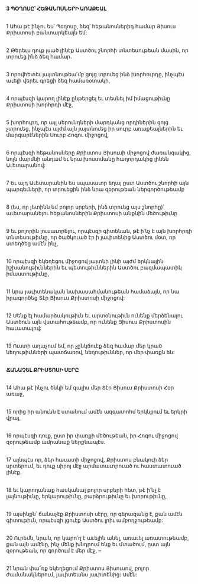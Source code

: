 **3 ՊՕՂՈՍԸ՝ ՀԵԹԱՆՈՍՆԵՐԻ ԱՌԱՔԵԱԼ**

\
1 Ահա թէ ինչու ես՝ Պօղոսը, ձեզ՝ հեթանոսներիդ համար Յիսուս Քրիստոսի բանտարկեալն եմ:

\
2 Թերեւս դուք լսած լինէք Աստծու շնորհի տնտեսութեան մասին, որ տրուեց ինձ ձեզ համար.

\
3 որովհետեւ յայտնութեա՛մբ ցոյց տրուեց ինձ խորհուրդը, ինչպէս աւելի վերեւ գրեցի ձեզ համառօտակի,

\
4 որպէսզի կարող լինէք ընթերցել եւ տեսնել իմ իմացութիւնը Քրիստոսի խորհրդի մէջ,

\
5 խորհուրդ, որ այլ սերունդների մարդկանց որդիներին ցոյց չտրուեց, ինչպէս այժմ այն յայտնուեց իր սուրբ առաքեալներին եւ մարգարէներին Սուրբ Հոգու միջոցով,

\
6 որպէսզի հեթանոսները Քրիստոս Յիսուսի միջոցով ժառանգակից, նոյն մարմնի անդամ եւ նրա խոստմանը հաղորդակից լինեն Աւետարանով:

\
7 Եւ այդ Աւետարանին ես սպասաւոր եղայ ըստ Աստծու շնորհի այն պարգեւների, որ տրուեցին ինձ նրա զօրութեան ներգործութեամբ

\
8 (ես, որ յետինն եմ բոլոր սրբերի, ինձ տրուեց այս շնորհը)՝ աւետարանելու հեթանոսներին Քրիստոսի անքնին մեծութիւնը

\
9 եւ բոլորին լուսաւորելու, որպէսզի գիտենան, թէ ի՛նչ է այն խորհրդի տնտեսութիւնը, որ ծածկուած էր ի յաւիտենից Աստծու մօտ, որ ստեղծեց ամէն ինչ,

\
10 որպէսզի եկեղեցու միջոցով յայտնի լինի այժմ երկնային իշխանութիւններին եւ պետութիւններին Աստծու բազմապատիկ իմաստութիւնը,

\
11 նրա յաւիտենական նախասահմանութեան համաձայն, որ նա իրագործեց Տէր Յիսուս Քրիստոսի միջոցով:

\
12 Մենք էլ համարձակութիւն եւ արտօնութիւն ունենք մերձենալու Աստծուն այն վստահութեամբ, որ ունենք Յիսուս Քրիստոսին հաւատալով:

\
13 Ուստի աղաչում եմ, որ չընկճուէք ձեզ համար մեր կրած նեղութիւնների պատճառով, նեղութիւններ, որ մեր փառքն են:

\
**ՃԱՆԱՉԵԼ ՔՐԻՍՏՈՍԻ ՍԷՐԸ**

\
14 Ահա թէ ինչու ծնկի եմ գալիս մեր Տէր Յիսուս Քրիստոսի Հօր առաջ,

\
15 որից իր անունն է ստանում ամէն ազգատոհմ երկնքում եւ երկրի վրայ,

\
16 որպէսզի դուք, ըստ իր փառքի մեծութեան, իր Հոգու միջոցով զօրութեամբ ամրանաք ներքնապէս.

\
17 այնպէս որ, ձեր հաւատի միջոցով, Քրիստոս բնակուի ձեր սրտերում, եւ դուք սիրոյ մէջ արմատաւորուած ու հաստատուած լինէք.

\
18 եւ կարողանաք հասկանալ բոլոր սրբերի հետ, թէ ի՛նչ է լայնութիւնը, երկարութիւնը, բարձրութիւնը եւ խորութիւնը,

\
19 այսինքն՝ ճանաչէք Քրիստոսի սէրը, որ գերազանց է, քան ամէն գիտութիւն, որպէսզի լցուէք Աստծու լրիւ ամբողջութեամբ:

\
20 Ուրեմն, նրան, որ կարո՛ղ է աւելին անել, առաւել առատութեամբ, քան այն ամէնը, ինչ մենք խնդրում ենք եւ մտածում, ըստ այն զօրութեան, որ գործում է մեր մէջ, –

\
21 նրան փա՜ռք եկեղեցում Քրիստոս Յիսուսով, բոլոր ժամանակներում, յաւիտեանս յաւիտենից: Ամէն:
